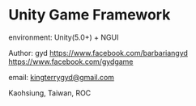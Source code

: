 Unity Game Framework
=====

environment: Unity(5.0+) + NGUI

Author: gyd
https://www.facebook.com/barbariangyd
https://www.facebook.com/gydgame

email: kingterrygyd@gmail.com

Kaohsiung, Taiwan, ROC
